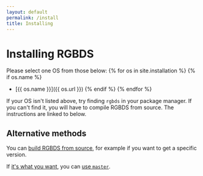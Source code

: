 ```yaml
---
layout: default
permalink: /install
title: Installing
---
```


# Installing RGBDS

Please select one OS from those below:
{% for os in site.installation %}
	{% if os.name %}
- [{{ os.name }}]({{ os.url }})
	{% endif %}
{% endfor %}

If your OS isn't listed above, try finding `rgbds` in your package manager. If you can't find it, you will have to compile RGBDS from source. The instructions are linked to below.

## Alternative methods

You can [build RGBDS from source](source), for example if you want to get a specific version.

If [it's what you want](/docs/master/#what), you can [use `master`](master).
